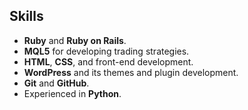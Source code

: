 ## Skills
- **Ruby** and **Ruby on Rails**.
- **MQL5** for developing trading strategies.
- **HTML**, **CSS**, and front-end development.
- **WordPress** and its themes and plugin development.
- **Git** and **GitHub**.
- Experienced in **Python**.
